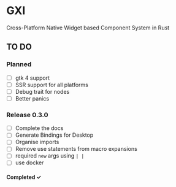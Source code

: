 # GXI

Cross-Platform Native Widget based Component System in Rust

## TO DO

### Planned

- [ ] gtk 4 support
- [ ] SSR support for all platforms
- [ ] Debug trait for nodes
- [ ] Better panics

### Release 0.3.0

- [ ] Complete the docs
- [ ] Generate Bindings for Desktop
- [ ] Organise imports
- [ ] Remove use statements from macro expansions
- [ ] required `new` args using `| |` 
- [ ] use docker

#### Completed ✓

